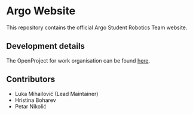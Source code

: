 # Argo Website
This repository contains the official Argo Student Robotics Team website.

## Development details
The OpenProject for work organisation can be found [here](https://argorobotics.openproject.com/projects/organization-website/).

## Contributors
- Luka Mihailović (Lead Maintainer)
- Hristina Boharev
- Petar Nikolić